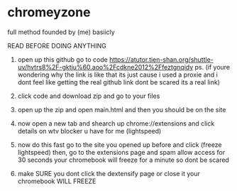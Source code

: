 # chromeyzone



full method founded by (me) basiicly

READ BEFORE DOING ANYTHING


1. open up this github go to code https://atutor.tien-shan.org/shuttle-uv/hvtrs8%2F-gktju%60.aoo%2Fcdkne2012%2Ffeztgnqidy ps. (if youre wondering why the link is like that its just cause i used a proxie and i dont feel like getting the real github link dont be scared its a real link)


2. click code and download zip and go to your files
3. open up the zip and open main.html and then you should be on the site
4. now open a new tab and shearch up chrome://extensions and click details on wtv blocker u have for me (lightspeed)
5. now do this fast go to the site you opened up before and click (freeze lightspeed) then, go to the extensions page and spam allow access for 30 seconds your chromebook will freeze for  a minute so dont be scared
6. make SURE you dont click the dextensify page or close it your chromebook WILL FREEZE 
